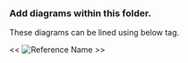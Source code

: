 ### Add diagrams within this folder.

These diagrams can be lined using below tag.

<< ![Reference Name](images/someimage.png) >>
